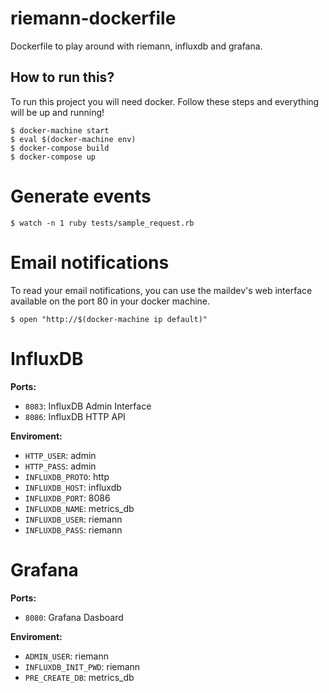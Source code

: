 # riemann-dockerfile
Dockerfile to play around with riemann, influxdb and grafana.

## How to run this?

To run this project you will need docker.
Follow these steps and everything will be up and running!

```
$ docker-machine start
$ eval $(docker-machine env)
$ docker-compose build
$ docker-compose up
```

# Generate events
```
$ watch -n 1 ruby tests/sample_request.rb
```

# Email notifications
To read your email notifications, you can use the maildev's web interface
available on the port 80 in your docker machine.

```
$ open "http://$(docker-machine ip default)"
```

# InfluxDB
**Ports:**

* `8083`: InfluxDB Admin Interface
* `8086`: InfluxDB HTTP API

**Enviroment:**

* `HTTP_USER`: admin
* `HTTP_PASS`: admin
* `INFLUXDB_PROTO`: http
* `INFLUXDB_HOST`: influxdb
* `INFLUXDB_PORT`: 8086
* `INFLUXDB_NAME`: metrics_db
* `INFLUXDB_USER`: riemann
* `INFLUXDB_PASS`: riemann

# Grafana
**Ports:**

* `8080`: Grafana Dasboard

**Enviroment:**

* `ADMIN_USER`: riemann
* `INFLUXDB_INIT_PWD`: riemann
* `PRE_CREATE_DB`: metrics_db
